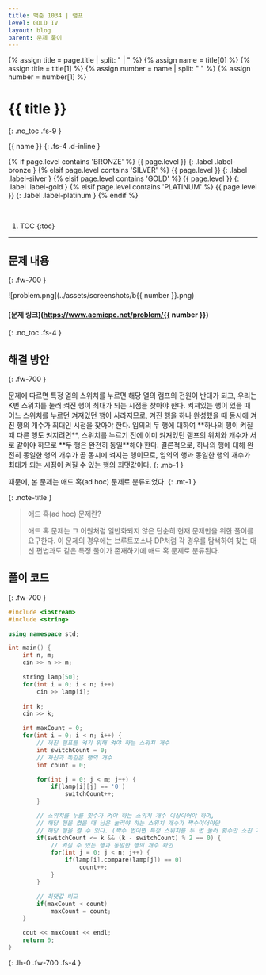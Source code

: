 ```yaml
---
title: 백준 1034 | 램프
level: GOLD IV
layout: blog
parent: 문제 풀이
---
```

{% assign title = page.title | split: " | " %}
{% assign name = title[0] %}
{% assign title = title[1] %}
{% assign number = name | split: " " %}
{% assign number = number[1] %}

# **{{ title }}**
{: .no_toc .fs-9 }

{{ name }}
{: .fs-4 .d-inline }

{% if page.level contains 'BRONZE' %}
{{ page.level }}
{: .label .label-bronze }
{% elsif page.level contains 'SILVER' %}
{{ page.level }}
{: .label .label-silver }
{% elsif page.level contains 'GOLD' %}
{{ page.level }}
{: .label .label-gold }
{% elsif page.level contains 'PLATINUM' %}
{{ page.level }}
{: .label .label-platinum }
{% endif %}

<br/>

1. TOC
{:toc}

---

## 문제 내용
{: .fw-700 }

![problem.png](../assets/screenshots/b{{ number }}.png)

#### [문제 링크](https://www.acmicpc.net/problem/{{ number }})
{: .no_toc .fs-4 }

## 해결 방안
{: .fw-700 }

<div class="code-example" markdown="1">
문제에 따르면 특정 열의 스위치를 누르면 해당 열의 램프의 전원이 반대가 되고, 우리는 K번 스위치를 눌러 켜진 행이 최대가 되는 시점을 찾아야 한다.
켜져있는 행이 있을 때 어느 스위치를 누르던 켜져있던 행이 사라지므로, 켜진 행을 하나 완성했을 때 동시에 켜진 행의 개수가 최대인 시점을 찾아야 한다.
임의의 두 행에 대하여 **하나의 행이 켜질 때 다른 행도 켜지려면**,
스위치를 누르기 전에 이미 켜져있던 램프의 위치와 개수가 서로 같아야 하므로 **두 행은 완전히 동일**해야 한다.
결론적으로, 하나의 행에 대해 완전히 동일한 행의 개수가 곧 동시에 켜지는 행이므로, 임의의 행과 동일한 행의 개수가 최대가 되는 시점이 켜질 수 있는 행의 최댓값이다.
{: .mb-1 }

때문에, 본 문제는 애드 혹(ad hoc) 문제로 분류되었다.
{: .mt-1 }

{: .note-title }
> 애드 혹(ad hoc) 문제란?
>
> 애드 혹 문제는 그 어원처럼 일반화되지 않은 단순히 현재 문제만을 위한 풀이를 요구한다.
> 이 문제의 경우에는 브루트포스나 DP처럼 각 경우를 탐색하여 찾는 대신 편법과도 같은 특정 풀이가 존재하기에 애드 혹 문제로 분류된다.
</div>

## 풀이 코드
{: .fw-700 }

```cpp
#include <iostream>
#include <string>

using namespace std;

int main() {
    int n, m;
    cin >> n >> m;

    string lamp[50];
    for(int i = 0; i < n; i++)
        cin >> lamp[i];
    
    int k;
    cin >> k;

    int maxCount = 0;
    for(int i = 0; i < n; i++) {
        // 꺼진 램프를 켜기 위해 켜야 하는 스위치 개수
        int switchCount = 0;
        // 자신과 똑같은 행의 개수
        int count = 0;

        for(int j = 0; j < m; j++) {
            if(lamp[i][j] == '0')
                switchCount++;
        }

        // 스위치를 누를 횟수가 켜야 하는 스위치 개수 이상이어야 하며,
        // 해당 행을 켰을 때 남은 눌러야 하는 스위치 개수가 짝수이어야만
        // 해당 행을 켤 수 있다. (짝수 번이면 특정 스위치를 두 번 눌러 횟수만 소진 가능)
        if(switchCount <= k && (k - switchCount) % 2 == 0) {
            // 켜질 수 있는 행과 동일한 행의 개수 확인
            for(int j = 0; j < n; j++) {
                if(lamp[i].compare(lamp[j]) == 0)
                    count++;
            }
        }

        // 최댓값 비교
        if(maxCount < count)
            maxCount = count;
    }

    cout << maxCount << endl;
    return 0;
}
```
{: .lh-0 .fw-700 .fs-4 }